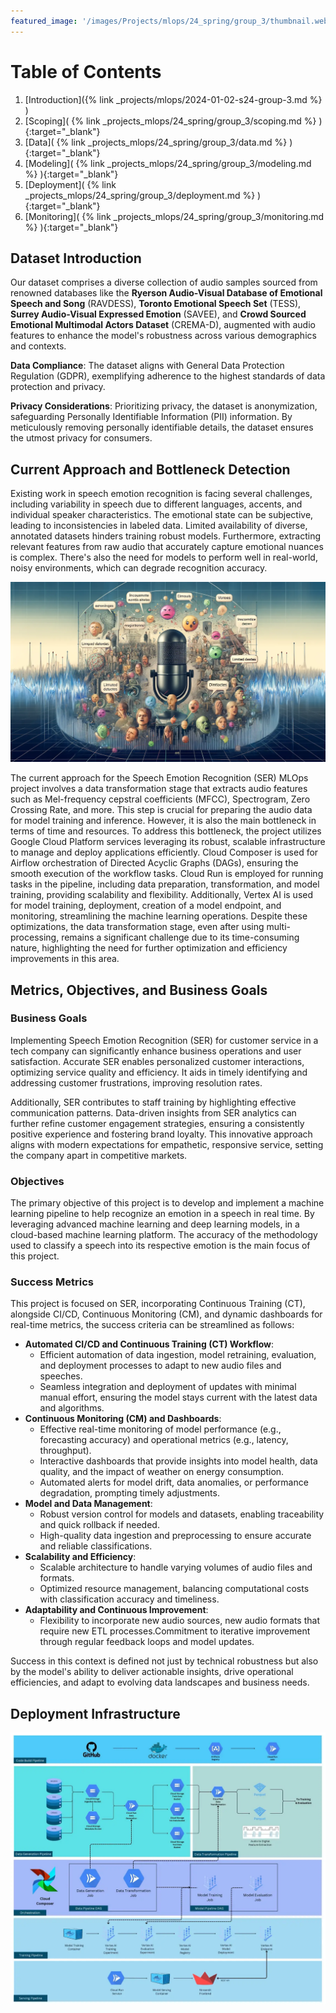 ```yaml
---
featured_image: '/images/Projects/mlops/24_spring/group_3/thumbnail.webp'
---
```


# Table of Contents

1. [Introduction]({% link _projects/mlops/2024-01-02-s24-group-3.md %} )<br>
2. [Scoping]( {% link _projects_mlops/24_spring/group_3/scoping.md %} ){:target="_blank"}<br>
3. [Data]( {% link _projects_mlops/24_spring/group_3/data.md %} ){:target="_blank"}<br>
4. [Modeling]( {% link _projects_mlops/24_spring/group_3/modeling.md %} ){:target="_blank"}<br>
5. [Deployment]( {% link _projects_mlops/24_spring/group_3/deployment.md %} ){:target="_blank"}<br>
6. [Monitoring]( {% link _projects_mlops/24_spring/group_3/monitoring.md %} ){:target="_blank"}<br>

## Dataset Introduction

Our dataset comprises a diverse collection of audio samples sourced from renowned databases like the **Ryerson Audio-Visual Database of Emotional Speech and Song** (RAVDESS), **Toronto Emotional Speech Set** (TESS), **Surrey Audio-Visual Expressed Emotion** (SAVEE), and **Crowd Sourced Emotional Multimodal Actors Dataset** (CREMA-D), augmented with audio features to enhance the model's robustness across various demographics and contexts.

**Data Compliance**: The dataset aligns with General Data Protection Regulation (GDPR), exemplifying adherence to the highest standards of data protection and privacy.

**Privacy Considerations**: Prioritizing privacy, the dataset is anonymization, safeguarding Personally Identifiable Information (PII) information. By meticulously removing personally identifiable details, the dataset ensures the utmost privacy for consumers.

## Current Approach and Bottleneck Detection

Existing work in speech emotion recognition is facing several challenges, including variability in speech due to different languages, accents, and individual speaker characteristics. The emotional state can be subjective, leading to inconsistencies in labeled data. Limited availability of diverse, annotated datasets hinders training robust models. Furthermore, extracting relevant features from raw audio that accurately capture emotional nuances is complex. There's also the need for models to perform well in real-world, noisy environments, which can degrade recognition accuracy.

![SER_Approaches](/images/Projects/mlops/24_spring/group_3/SER_Approaches.webp)

The current approach for the Speech Emotion Recognition (SER) MLOps project involves a data transformation stage that extracts audio features such as Mel-frequency cepstral coefficients (MFCC), Spectrogram, Zero Crossing Rate, and more. This step is crucial for preparing the audio data for model training and inference. However, it is also the main bottleneck in terms of time and resources. To address this bottleneck, the project utilizes Google Cloud Platform services leveraging its robust, scalable infrastructure to manage and deploy applications efficiently. Cloud Composer is used for Airflow orchestration of Directed Acyclic Graphs (DAGs), ensuring the smooth execution of the workflow tasks. Cloud Run is employed for running tasks in the pipeline, including data preparation, transformation, and model training, providing scalability and flexibility. Additionally, Vertex AI is used for model training, deployment, creation of a model endpoint, and monitoring, streamlining the machine learning operations. Despite these optimizations, the data transformation stage, even after using multi-processing, remains a significant challenge due to its time-consuming nature, highlighting the need for further optimization and efficiency improvements in this area.

## Metrics, Objectives, and Business Goals

### Business Goals

Implementing Speech Emotion Recognition (SER) for customer service in a tech company can significantly enhance business operations and user satisfaction. Accurate SER enables personalized customer interactions, optimizing service quality and efficiency. It aids in timely identifying and addressing customer frustrations, improving resolution rates.

Additionally, SER contributes to staff training by highlighting effective communication patterns. Data-driven insights from SER analytics can further refine customer engagement strategies, ensuring a consistently positive experience and fostering brand loyalty. This innovative approach aligns with modern expectations for empathetic, responsive service, setting the company apart in competitive markets.

### Objectives

The primary objective of this project is to develop and implement a machine learning pipeline to help recognize an emotion in a speech in real time. By leveraging advanced machine learning and deep learning models, in a cloud-based machine learning platform. The accuracy of the methodology used to classify a speech into its respective emotion is the main focus of this project.

### Success Metrics

This project is focused on SER, incorporating Continuous Training (CT), alongside CI/CD, Continuous Monitoring (CM), and dynamic dashboards for real-time metrics, the success criteria can be streamlined as follows:

- **Automated CI/CD and Continuous Training (CT) Workflow**:
  - Efficient automation of data ingestion, model retraining, evaluation, and deployment processes to adapt to new audio files and speeches.
  - Seamless integration and deployment of updates with minimal manual effort, ensuring the model stays current with the latest data and algorithms.
- **Continuous Monitoring (CM) and Dashboards**:
  - Effective real-time monitoring of model performance (e.g., forecasting accuracy) and operational metrics (e.g., latency, throughput).
  - Interactive dashboards that provide insights into model health, data quality, and the impact of weather on energy consumption.
  - Automated alerts for model drift, data anomalies, or performance degradation, prompting timely adjustments.
- **Model and Data Management**:
  - Robust version control for models and datasets, enabling traceability and quick rollback if needed.
  - High-quality data ingestion and preprocessing to ensure accurate and reliable classifications.
- **Scalability and Efficiency**:
  - Scalable architecture to handle varying volumes of audio files and formats.
  - Optimized resource management, balancing computational costs with classification accuracy and timeliness.
- **Adaptability and Continuous Improvement**:
  - Flexibility to incorporate new audio sources, new audio formats that require new ETL processes.Commitment to iterative improvement through regular feedback loops and model updates.

Success in this context is defined not just by technical robustness but also by the model's ability to deliver actionable insights, drive operational efficiencies, and adapt to evolving data landscapes and business needs.

## Deployment Infrastructure

![Deployment Infrastructure](/images/Projects/mlops/24_spring/group_3/MLOps_Architecture.webp)
